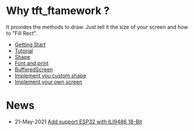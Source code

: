 # Why tft_ftamework ?

It provides the methods to draw. Just tell it the size of your screen and how to "Fill Rect".

- [Getting Start](./getting_start.md)
- [Tutorial](./tutorial.md)
- [Shape](./shape.md)
- [Font and print](./font_and_print.md)
- [BufferedScreen](./buffered_screen.md)
- [Implement you custom shape](./CustomShape.md)
- [Implement your own screen](./tft_implement/README.md)

# News

- 21-May-2021 [Add support ESP32 with ILI9486 18-Bit](./tft_implement/src/ILI9486_SPI_18BIT.md)
